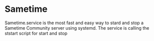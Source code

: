 # Sametime
Sametime.service is the most fast and easy way to stard and stop a Sametime Community server using systemd.
The service is calling the ststart script for start and stop
